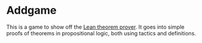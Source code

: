 # Addgame

This is a game to show off the [Lean theorem prover](https://leanprover.github.io/).
It goes into simple proofs of theorems in propositional logic, both using tactics and definitions.
